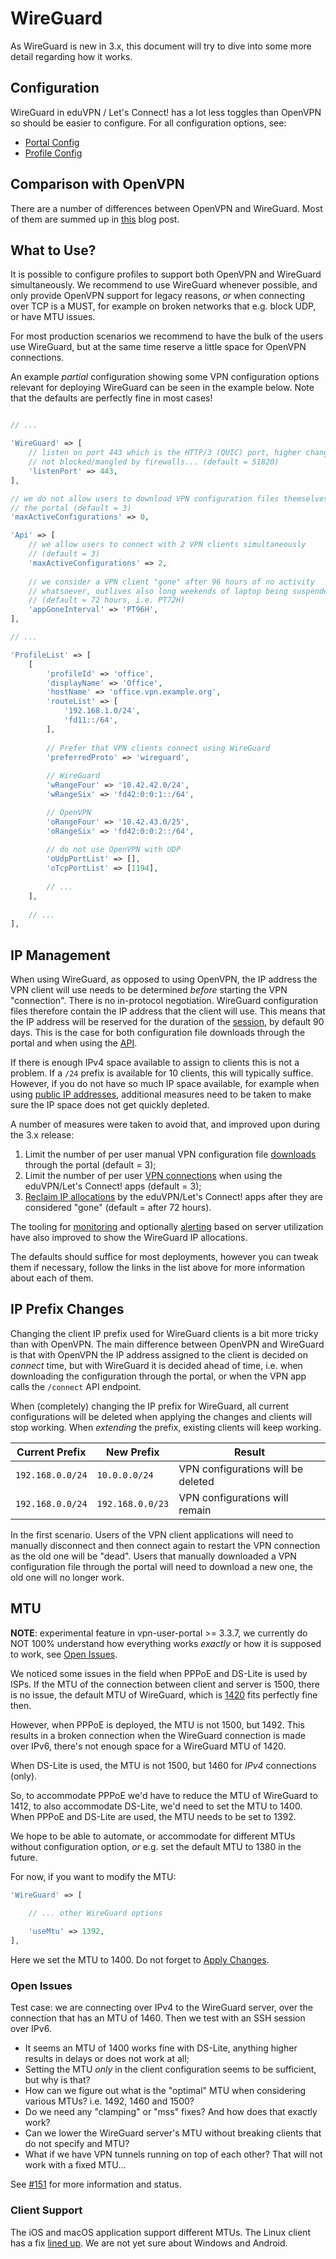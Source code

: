 # WireGuard

As WireGuard is new in 3.x, this document will try to dive into some more 
detail regarding how it works.

## Configuration

WireGuard in eduVPN / Let's Connect! has a lot less toggles than OpenVPN so 
should be easier to configure. For all configuration options, see:

* [Portal Config](PORTAL_CONFIG.md#wireguard)
* [Profile Config](PROFILE_CONFIG.md#wireguard)

## Comparison with OpenVPN

There are a number of differences between OpenVPN and WireGuard. Most of them 
are summed up in 
[this](https://www.tuxed.net/fkooman/blog/taming_wireguard.html) blog post.

## What to Use?

It is possible to configure profiles to support both OpenVPN and WireGuard 
simultaneously. We recommend to use WireGuard whenever possible, and only 
provide OpenVPN support for legacy reasons, _or_ when connecting over TCP is a
MUST, for example on broken networks that e.g. block UDP, or have MTU issues.

For most production scenarios we recommend to have the bulk of the users use
WireGuard, but at the same time reserve a little space for OpenVPN connections.

An example _partial_ configuration showing some VPN configuration options 
relevant for deploying WireGuard can be seen in the example below. Note that 
the defaults are perfectly fine in most cases!

```php

// ...

'WireGuard' => [
    // listen on port 443 which is the HTTP/3 (QUIC) port, higher change it is 
    // not blocked/mangled by firewalls... (default = 51820)
    'listenPort' => 443,
],

// we do not allow users to download VPN configuration files themselves through
// the portal (default = 3)
'maxActiveConfigurations' => 0,

'Api' => [
    // we allow users to connect with 2 VPN clients simultaneously 
    // (default = 3)
    'maxActiveConfigurations' => 2,
    
    // we consider a VPN client "gone" after 96 hours of no activity 
    // whatsoever, outlives also long weekends of laptop being suspended 
    // (default = 72 hours, i.e. PT72H)
    'appGoneInterval' => 'PT96H',
],

// ...

'ProfileList' => [
    [
        'profileId' => 'office',
        'displayName' => 'Office',
        'hostName' => 'office.vpn.example.org',
        'routeList' => [
            '192.168.1.0/24',
            'fd11::/64',
        ],
        
        // Prefer that VPN clients connect using WireGuard
        'preferredProto' => 'wireguard',
        
        // WireGuard
        'wRangeFour' => '10.42.42.0/24',
        'wRangeSix' => 'fd42:0:0:1::/64',

        // OpenVPN
        'oRangeFour' => '10.42.43.0/25',
        'oRangeSix' => 'fd42:0:0:2::/64',
        
        // do not use OpenVPN with UDP
        'oUdpPortList' => [],
        'oTcpPortList' => [1194],
        
        // ...
    ],
    
    // ...
],
```

## IP Management

When using WireGuard, as opposed to using OpenVPN, the IP address the VPN 
client will use needs to be determined _before_ starting the VPN "connection". 
There is no in-protocol negotiation. WireGuard configuration files therefore 
contain the IP address that the client will use. This means that the IP address 
will be reserved for the duration of the [session](SESSION_EXPIRY.md), by 
default 90 days. This is the case for both configuration file downloads through
the portal and when using the [API](API.md).

If there is enough IPv4 space available to assign to clients this is not a 
problem. If a `/24` prefix is available for 10 clients, this will typically 
suffice. However, if you do not have so much IP space available, for example
when using [public IP addresses](PUBLIC_ADDR.md), additional measures need to
be taken to make sure the IP space does not get quickly depleted. 

A number of measures were taken to avoid that, and improved upon during the 3.x
release:

1. Limit the number of per user manual VPN configuration file 
   [downloads](PORTAL_CONFIG.md#maximum-number-of-active-configurations) 
   through the portal (default = 3);
2. Limit the number of per user 
   [VPN connections](PORTAL_CONFIG.md#maximum-number-of-active-api-configurations) 
   when using the eduVPN/Let's Connect! apps (default = 3);
3. [Reclaim IP allocations](PORTAL_CONFIG.md#app-gone-interval) by the 
   eduVPN/Let's Connect! apps after they are considered "gone" 
   (default = after 72 hours).

The tooling for [monitoring](MONITORING.md) and optionally 
[alerting](MONITORING.md#alerting) based on server utilization have also 
improved to show the WireGuard IP allocations.

The defaults should suffice for most deployments, however you can tweak them if
necessary, follow the links in the list above for more information about each
of them.

## IP Prefix Changes

Changing the client IP prefix used for WireGuard clients is a bit more tricky
than with OpenVPN. The main difference between OpenVPN and WireGuard is that 
with OpenVPN the IP address assigned to the client is decided on _connect_ 
time, but with WireGuard it is decided ahead of time, i.e. when downloading the
configuration through the portal, or when the VPN app calls the `/connect` API 
endpoint.

When (completely) changing the IP prefix for WireGuard, all current 
configurations will be deleted when applying the changes and clients will stop
working. When *extending* the prefix, existing clients will keep working.

| Current Prefix   | New Prefix       | Result                             |
| ---------------- | ---------------- | ---------------------------------- |
| `192.168.0.0/24` | `10.0.0.0/24`    | VPN configurations will be deleted |
| `192.168.0.0/24` | `192.168.0.0/23` | VPN configurations will remain     | 

In the first scenario. Users of the VPN client applications will need to 
manually disconnect and then connect again to restart the VPN connection as the
old one will be "dead". Users that manually downloaded a VPN configuration file
through the portal will need to download a new one, the old one will no longer
work.

## MTU

**NOTE**: experimental feature in vpn-user-portal >= 3.3.7, we currently do 
NOT 100% understand how everything works _exactly_ or how it is supposed to
work, see [Open Issues](#open-issues).

We noticed some issues in the field when PPPoE and DS-Lite is used by ISPs. If
the MTU of the connection between client and server is 1500, there is no issue, 
the default MTU of WireGuard, which is 
[1420](https://lists.zx2c4.com/pipermail/wireguard/2017-December/002201.html) 
fits perfectly fine then.

However, when PPPoE is deployed, the MTU is not 1500, but 1492. This results in 
a broken connection when the WireGuard connection is made over IPv6, there's 
not enough space for a WireGuard MTU of 1420.

When DS-Lite is used, the MTU is not 1500, but 1460 for _IPv4_ connections 
(only).

So, to accommodate PPPoE we'd have to reduce the MTU of WireGuard to 1412, to 
also accommodate DS-Lite, we'd need to set the MTU to 1400. When PPPoE and 
DS-Lite are used, the MTU needs to be set to 1392.

We hope to be able to automate, or accommodate for different MTUs without 
configuration option, *or* e.g. set the default MTU to 1380 in the future.

For now, if you want to modify the MTU:

```php
'WireGuard' => [

    // ... other WireGuard options
    
    'useMtu' => 1392,
],
```

Here we set the MTU to 1400. Do not forget to 
[Apply Changes](PROFILE_CONFIG.md#apply-changes).

### Open Issues

Test case: we are connecting over IPv4 to the WireGuard server, over the 
connection that has an MTU of 1460. Then we test with an SSH session over 
IPv6.

- It seems an MTU of 1400 works fine with DS-Lite, anything higher results
  in delays or does not work at all;
- Setting the MTU _only_ in the client configuration seems to be sufficient, 
  but why is that?
- How can we figure out what is the "optimal" MTU when considering various 
  MTUs? i.e. 1492, 1460 and 1500?
- Do we need any "clamping" or "mss" fixes? And how does that exactly work?
- Can we lower the WireGuard server's MTU without breaking clients that do not
  specify and MTU?
- What if we have VPN tunnels running on top of each other? That will not work
  with a fixed MTU...

See [#151](https://todo.sr.ht/~eduvpn/server/151) for more information and
status.

### Client Support

The iOS and macOS application support different MTUs. The Linux client has a 
fix [lined up](https://github.com/eduvpn/python-eduvpn-client/issues/540). We 
are not yet sure about Windows and Android.
